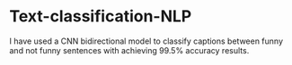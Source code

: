 # Text-classification-NLP
I have used a CNN bidirectional model to classify captions between funny and not funny sentences with achieving 99.5% accuracy results.

